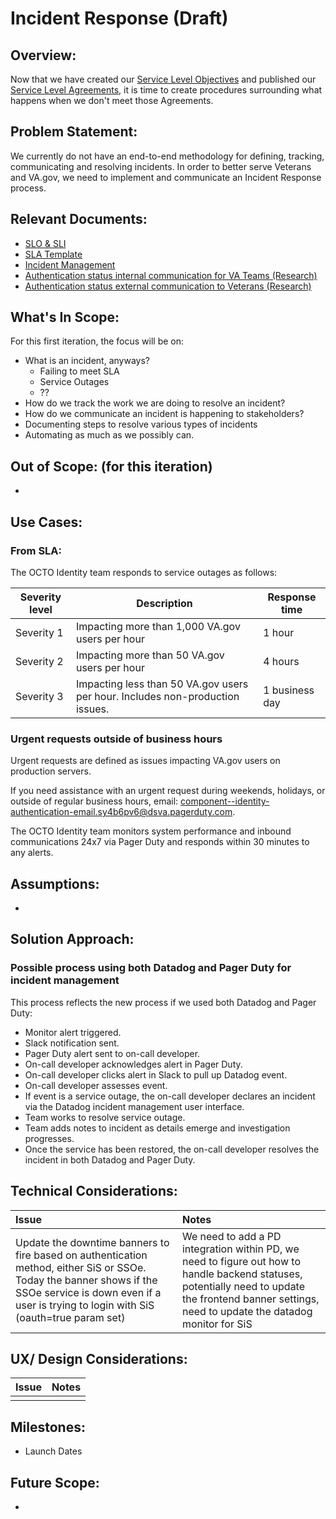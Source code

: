 # Incident Response (Draft)

## Overview: 
Now that we have created our [Service Level Objectives](https://github.com/department-of-veterans-affairs/va.gov-team/blob/master/products/identity/Products/Login%20SLO/SLIs_and_SLOs.md) and published our [Service Level Agreements](https://github.com/department-of-veterans-affairs/va.gov-team/blob/master/products/identity/SLA/identity_SLA_template.md), it is time to create procedures surrounding what happens when we don't meet those Agreements.


## Problem Statement: 
We currently do not have an end-to-end methodology for defining, tracking, communicating and resolving incidents. In order to better serve Veterans and VA.gov, we need to implement and communicate an Incident Response process.

## Relevant Documents:
- [SLO & SLI](https://github.com/department-of-veterans-affairs/va.gov-team/blob/master/products/identity/Products/Login%20SLO/SLIs_and_SLOs.md)
- [SLA Template](https://github.com/department-of-veterans-affairs/va.gov-team/blob/master/products/identity/SLA/identity_SLA_template.md)
- [Incident Management](https://github.com/department-of-veterans-affairs/va.gov-team/blob/master/products/identity/SLA/Incident%20Management.md)
- [Authentication status internal communication for VA Teams (Research)](https://docs.google.com/document/d/1-ZN_csS6uuT-c6DymBNe5up_LR4tX6_3ntUNjjn_jrE/edit#heading=h.5c3b2fdqm6qz)
- [Authentication status external communication to Veterans (Research)](https://docs.google.com/document/d/14ekf2-kyqAPJYdjK_CfHaiaV1HuJYJxM8r4tIyx_zqo/edit#heading=h.6nfp8v1e4nb1)

## What's In Scope: 
For this first iteration, the focus will be on:
* What is an incident, anyways?
  * Failing to meet SLA
  * Service Outages
  * ??
* How do we track the work we are doing to resolve an incident?
* How do we communicate an incident is happening to stakeholders?
* Documenting steps to resolve various types of incidents
* Automating as much as we possibly can.
  
## Out of Scope: (for this iteration)
*

## Use Cases:

### From SLA: 
The OCTO Identity team responds to service outages as follows:

| Severity level | Description | Response time |
| --- | --- | --- |
| Severity 1 | Impacting more than 1,000 VA.gov users per hour | 1 hour |
| Severity 2 | Impacting more than 50 VA.gov users per hour | 4 hours |
| Severity 3 | Impacting less than 50 VA.gov users per hour. Includes non-production issues. | 1 business day |

### Urgent requests outside of business hours

Urgent requests are defined as issues impacting VA.gov users on production servers.

If you need assistance with an urgent request during weekends, holidays, or outside of regular business hours, email: [component--identity-authentication-email.sy4b6pv6@dsva.pagerduty.com](mailto:component--identity-authentication-email.sy4b6pv6@dsva.pagerduty.com).

The OCTO Identity team monitors system performance and inbound communications 24x7 via Pager Duty and responds within 30 minutes to any alerts.

## Assumptions:
* 

## Solution Approach: 
### Possible process using both Datadog and Pager Duty for incident management

This process reflects the new process if we used both Datadog and Pager Duty:

- Monitor alert triggered.
- Slack notification sent.
- Pager Duty alert sent to on-call developer.
- On-call developer acknowledges alert in Pager Duty.
- On-call developer clicks alert in Slack to pull up Datadog event.
- On-call developer assesses event.
- If event is a service outage, the on-call developer declares an incident via the Datadog incident management user interface.
- Team works to resolve service outage.
- Team adds notes to incident as details emerge and investigation progresses.
- Once the service has been restored, the on-call developer resolves the incident in both Datadog and Pager Duty.

  
## Technical Considerations:
| Issue         | Notes         | 
| :------------- |:-------------| 
| Update the downtime banners to fire based on authentication method, either SiS or SSOe. Today the banner shows if the SSOe service is down even if a user is trying to login with SiS (oauth=true param set)| We need to add a PD integration within PD, we need to figure out how to handle backend statuses, potentially need to update the frontend banner settings, need to update the datadog monitor for SiS              |

## UX/ Design Considerations:
| Issue         | Notes         | 
| ------------- |:-------------:| 
|  |               |




## Milestones:
* Launch Dates


## Future Scope:
* 
